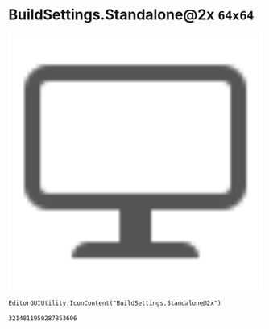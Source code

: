 # BuildSettings.Standalone@2x `64x64`
<img src="/img/BuildSettings.Standalone@2x.png" width=512 height=512>

``` CSharp
EditorGUIUtility.IconContent("BuildSettings.Standalone@2x")
```
```
3214811950287853606
```
